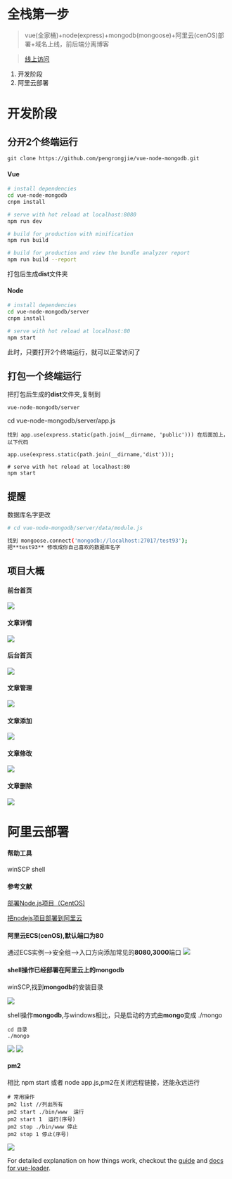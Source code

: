 # 全栈第一步

> vue(全家桶)+node(express)+mongodb(mongoose)+阿里云(cenOS)部署+域名上线，前后端分离博客

> [线上访问](http://pengrongjie.com/)

1. 开发阶段
2. 阿里云部署

# 开发阶段
## 分开2个终端运行
```
git clone https://github.com/pengrongjie/vue-node-mongodb.git
```
#### Vue
``` bash
# install dependencies
cd vue-node-mongodb
cnpm install

# serve with hot reload at localhost:8080
npm run dev

# build for production with minification
npm run build

# build for production and view the bundle analyzer report
npm run build --report
```
打包后生成**dist**文件夹
#### Node
``` bash
# install dependencies
cd vue-node-mongodb/server
cnpm install

# serve with hot reload at localhost:80
npm start
```
此时，只要打开2个终端运行，就可以正常访问了

## 打包一个终端运行
把打包后生成的**dist**文件夹,复制到
```
vue-node-mongodb/server
```
cd vue-node-mongodb/server/app.js 
```
找到 app.use(express.static(path.join(__dirname, 'public'))) 在后面加上，以下代码
```
```
app.use(express.static(path.join(__dirname,'dist')));
```
```
# serve with hot reload at localhost:80
npm start
```
## 提醒
数据库名字更改
``` bash
# cd vue-node-mongodb/server/data/module.js

找到 mongoose.connect('mongodb://localhost:27017/test93');
把**test93** 修改成你自己喜欢的数据库名字
```
## 项目大概
#### 前台首页
![](/book/images/1508291808(1).png)
#### 文章详情
![](/book/images/1508291844(1).png)
#### 后台首页
![](/book/images/1508291870(1).png)
#### 文章管理
![](/book/images/1508291881(1).png)
#### 文章添加
![](/book/images/1508291889(1).png)
#### 文章修改
![](/book/images/1508291905(1).png)
#### 文章删除
![](/book/images/1508291933(1).png)

# 阿里云部署
#### 帮助工具
winSCP shell
#### 参考文献
[部署Node.js项目（CentOS)](https://help.aliyun.com/document_detail/50775.html)

[把nodejs项目部署到阿里云](http://blog.csdn.net/chenlinIT/article/details/73343793)

#### 阿里云ECS(cenOS),默认端口为80
通过ECS实例-->安全组-->入口方向添加常见的**8080,3000**端口
![](/book/images/bVWsa1.png)

#### shell操作已经部署在阿里云上的mongodb
winSCP,找到**mongodb**的安装目录

![](/book/images/bVWLtj.png)

shell操作**mongodb**,与windows相比，只是启动的方式由**mongo**变成 ./mongo
```
cd 目录
./mongo
```
![](/book/images/bVWLtE.png)
![](/book/images/bVWLxa.png)
#### pm2
相比 npm start 或者 node app.js,pm2在关闭远程链接，还能永远运行
```
# 常用操作
pm2 list //列出所有
pm2 start ./bin/www  运行
pm2 start 1  运行(序号)
pm2 stop ./bin/www 停止
pm2 stop 1 停止(序号)
```
![](/book/images/2153441650-59ded703b226d_articlex.png)

For detailed explanation on how things work, checkout the [guide](http://vuejs-templates.github.io/webpack/) and [docs for vue-loader](http://vuejs.github.io/vue-loader).
